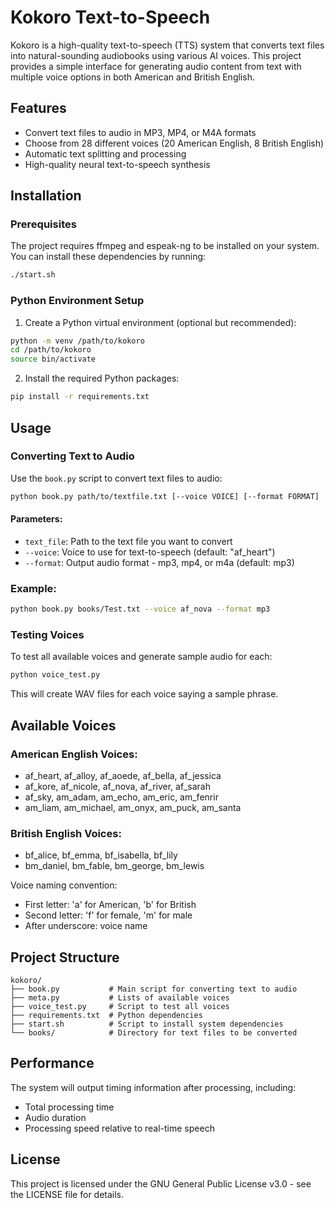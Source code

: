 # Kokoro Text-to-Speech

Kokoro is a high-quality text-to-speech (TTS) system that converts text files into natural-sounding audiobooks using various AI voices. This project provides a simple interface for generating audio content from text with multiple voice options in both American and British English.

## Features

- Convert text files to audio in MP3, MP4, or M4A formats
- Choose from 28 different voices (20 American English, 8 British English)
- Automatic text splitting and processing
- High-quality neural text-to-speech synthesis

## Installation

### Prerequisites

The project requires ffmpeg and espeak-ng to be installed on your system. You can install these dependencies by running:

```bash
./start.sh
```

### Python Environment Setup

1. Create a Python virtual environment (optional but recommended):

```bash
python -m venv /path/to/kokoro
cd /path/to/kokoro
source bin/activate
```

2. Install the required Python packages:

```bash
pip install -r requirements.txt
```

## Usage

### Converting Text to Audio

Use the `book.py` script to convert text files to audio:

```bash
python book.py path/to/textfile.txt [--voice VOICE] [--format FORMAT]
```

#### Parameters:

- `text_file`: Path to the text file you want to convert
- `--voice`: Voice to use for text-to-speech (default: "af_heart")
- `--format`: Output audio format - mp3, mp4, or m4a (default: mp3)

### Example:

```bash
python book.py books/Test.txt --voice af_nova --format mp3
```

### Testing Voices

To test all available voices and generate sample audio for each:

```bash
python voice_test.py
```

This will create WAV files for each voice saying a sample phrase.

## Available Voices

### American English Voices:

- af_heart, af_alloy, af_aoede, af_bella, af_jessica
- af_kore, af_nicole, af_nova, af_river, af_sarah
- af_sky, am_adam, am_echo, am_eric, am_fenrir
- am_liam, am_michael, am_onyx, am_puck, am_santa

### British English Voices:

- bf_alice, bf_emma, bf_isabella, bf_lily
- bm_daniel, bm_fable, bm_george, bm_lewis

Voice naming convention:

- First letter: 'a' for American, 'b' for British
- Second letter: 'f' for female, 'm' for male
- After underscore: voice name

## Project Structure

```
kokoro/
├── book.py           # Main script for converting text to audio
├── meta.py           # Lists of available voices
├── voice_test.py     # Script to test all voices
├── requirements.txt  # Python dependencies
├── start.sh          # Script to install system dependencies
└── books/            # Directory for text files to be converted
```

## Performance

The system will output timing information after processing, including:

- Total processing time
- Audio duration
- Processing speed relative to real-time speech

## License

This project is licensed under the GNU General Public License v3.0 - see the LICENSE file for details.
